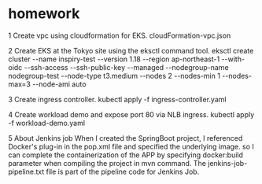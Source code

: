 # homework
1 Create vpc using cloudformation for EKS.
  cloudFormation-vpc.json   

2 Create EKS at the Tokyo site using the eksctl command tool.
  eksctl create cluster --name inspiry-test --version 1.18 --region ap-northeast-1 --with-oidc --ssh-access --ssh-public-key <your-key> --managed --nodegroup-name nodegroup-test --node-type t3.medium --nodes 2 --nodes-min 1 --nodes-max=3 --node-ami auto

3 Create ingress controller.
  kubectl apply -f ingress-controller.yaml

4 Create workload demo and expose port 80 via NLB ingress.
  kubectl apply -f workload-demo.yaml

5 About Jenkins job
  When I created the SpringBoot project, I referenced Docker's plug-in in the pop.xml file and specified the underlying image. so I can complete the containerization of the APP by specifying docker:build parameter when compiling the project in mvn command.
  The jenkins-job-pipeline.txt file is part of the pipeline code for Jenkins Job.
